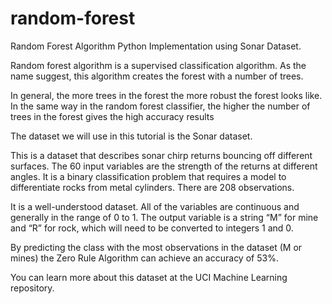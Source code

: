 # random-forest
Random Forest Algorithm Python Implementation using Sonar Dataset.

Random forest algorithm is a supervised classification algorithm. As the name suggest, this algorithm creates the forest with a number of trees.

In general, the more trees in the forest the more robust the forest looks like. In the same way in the random forest classifier, the higher the number of trees in the forest gives the high accuracy results

The dataset we will use in this tutorial is the Sonar dataset.

This is a dataset that describes sonar chirp returns bouncing off different surfaces. The 60 input variables are the strength of the returns at different angles. It is a binary classification problem that requires a model to differentiate rocks from metal cylinders. There are 208 observations.

It is a well-understood dataset. All of the variables are continuous and generally in the range of 0 to 1. The output variable is a string “M” for mine and “R” for rock, which will need to be converted to integers 1 and 0.

By predicting the class with the most observations in the dataset (M or mines) the Zero Rule Algorithm can achieve an accuracy of 53%.

You can learn more about this dataset at the UCI Machine Learning repository.
